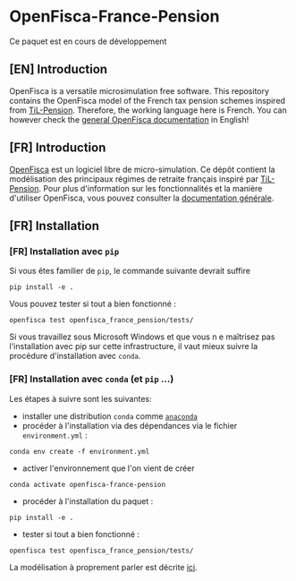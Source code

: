 # OpenFisca-France-Pension

Ce paquet est en cours de développement

## [EN] Introduction

OpenFisca is a versatile microsimulation free software. This repository contains the OpenFisca model of the French tax pension schemes inspired from [TiL-Pension](https://www.github.com/TaxIPP-Life/Til-Pension).
Therefore, the working language here is French. You can however check the [general OpenFisca documentation](https://openfisca.org/doc/) in English!

## [FR] Introduction

[OpenFisca](https://www.openfisca.fr/) est un logiciel libre de micro-simulation. Ce dépôt contient la modélisation des principaux régimes de retraite français inspiré par [TiL-Pension](https://www.github.com/TaxIPP-Life/Til-Pension). Pour plus d'information sur les fonctionnalités et la manière d'utiliser OpenFisca, vous pouvez consulter la [documentation générale](https://openfisca.org/doc/).

## [FR] Installation

### [FR] Installation avec `pip`

Si vous êtes familier de `pip`, le commande suivante devrait suffire
```shell
pip install -e .
```
Vous pouvez tester si tout a bien fonctionné :
```shell
openfisca test openfisca_france_pension/tests/
```

Si vous travaillez sous Microsoft Windows et que vous n e maîtrisez pas l'installation avec pip sur cette infrastructure,
il vaut mieux suivre la procédure d'installation avec `conda`.

### [FR] Installation avec `conda` (et `pip` ...)

Les étapes à suivre sont les suivantes:
- installer une distribution `conda` comme [`anaconda`](https://www.anaconda.com/)
- procéder à l'installation via des dépendances via le fichier `environment.yml` :
```shell
conda env create -f environment.yml
```
- activer l'environnement que l'on vient de créer
```shell
conda activate openfisca-france-pension
```
- procéder à l'installation du paquet :
```shell
pip install -e .
```
- tester si tout a bien fonctionné :
```shell
openfisca test openfisca_france_pension/tests/
```

La modélisation à proprement parler est décrite [ici](./doc/modelisation.md).
